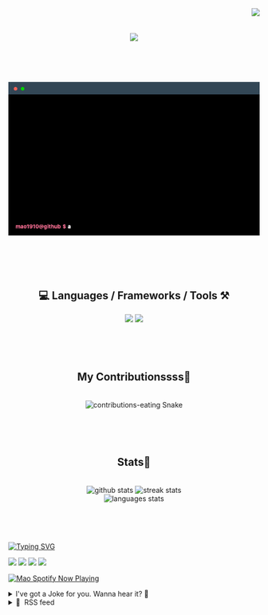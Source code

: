 <!-- VISITOR BADGE -->
<!-- https://github.com/hehuapei/visitor-badge -->

<img align="right" src="https://visitor-badge.laobi.icu/badge?page_id=mao1910.mao1910&left_color=%2379DAF9&right_color=%23FE6E96" />


<!-- TYPING SVG -->
<!-- https://github.com/DenverCoder1/readme-typing-svg -->

<h1 align="center">
    <img src="https://readme-typing-svg.herokuapp.com/?font=Righteous&size=35&center=true&vCenter=true&width=500&height=70&color=FE6E96&font=poppins&duration=5000&lines=Hi+There!+👋;+I'm+Mao!;" />
</h1>

<br/>


<!-- ABOUT ME TERMINAL -->
<h1 align="center">
<img src="./assets/terminal-5.gif" alt="Terminal" />
</h1>

<br/><br/><br/>


<!-- TECHNOLOGIES LOGOS -->
<!-- https://github.com/tandpfun/skill-icons -->

<h2 align="center">💻 Languages / Frameworks / Tools ⚒️</h2>
<div align="center">
    <img src="https://skillicons.dev/icons?i=javascript,typescript,angular,react,html,css,scss,bootstrap,cs,java,spring" />
    <img src="https://skillicons.dev/icons?i=flutter,firebase,supabase,mysql,git,github,gitlab,vscode,idea,maven,figma" />
</div>

<br/><br/><br/>


<!-- CONTRIBUTIONS SNAKE GAME -->
<!-- https://github.com/Platane/snk -->

<div align="center">
  <h2> My Contributionssss🐍 </h2>
  <br>
  <img alt="contributions-eating Snake" src="https://raw.githubusercontent.com/mao1910/mao1910/output/github-contribution-grid-snake.svg" />

  <!-- Four lines below suggested by Planate for Dark mode-->
  <picture>
  <source media="(prefers-color-scheme: dark)" srcset="github-snake-dark.svg" />
  <source media="(prefers-color-scheme: light)" srcset="github-snake.svg" />
  </picture>
  
  <br/><br/><br/>
</div>


<!-- GITHUB STATS -->
<!-- https://github.com/DenverCoder1/github-readme-streak-stats --> <!--  My own Vercel deployment -->
<!-- https://github.com/anuraghazra/github-readme-stats --> <!--  My own Vercel -->

<h2 align="center"> Stats📝 </h2>
  <br>
<div align=center>
  <img width=429 src="https://github-readme-stats-mao1910.vercel.app/api?username=mao1910&count_private=true&show_icons=true&theme=dracula&rank_icon=github&hide=contribs&border_radius=10&border_color=79DAF9" alt="github stats"/>
  <img width=396 src="https://github-readme-streak-stats-2235.vercel.app?user=mao1910&count_private=true&theme=dracula&currStreakNum=79DAF9&currStreakLabel=FE6E96&border_radius=10&border=79DAF9" alt="streak stats"/>
  <br/>
  <img src="https://github-readme-stats-mao1910.vercel.app/api/top-langs/?username=mao1910&layout=compact&theme=dracula&border_radius=10&size_weight=0.5&count_weight=0.5&border_color=79DAF9" alt="languages stats" />
</div>

<br/><br/><br/>


<!-- FOOTER -->
<!-- https://github.com/DenverCoder1/readme-typing-svg -->
<!-- https://readme-typing-svg.demolab.com/demo/ -->

<a href="https://git.io/typing-svg"><img src="https://readme-typing-svg.demolab.com?font=Poppins&pause=1000&color=FE6E96&width=535&lines=Thanks+for+dropping+by!;Feel+free+to+check+any+of+the+Socials+below+%F0%9F%91%87;Or+the+Joke+Of+The+Day+if+you're+down+for+a+giggle+%F0%9F%98%9D;Hope+to+see+you+again+%F0%9F%91%8A;Uh%3F+You're+still+here%3F;Well...+I'm+running+out+of+things+to+say...;Tell+you+what%2C+due+to+your+effort+and+perseverance%2C;I+shall+present+you+with+a+short+poem%3A;%22To+code%2C+or+not+to+code%2C+that+is+the+question%3A;Whether+'tis+nobler+in+the+IDE+to+debug;The+errors+and+issues+of+outrageous+software%2C;Or+to+take+up+the+keyboard+against+a+sea+of+bugs;And+by+coding%2C+end+them.%22;by+William+Shakespeare%2C+probably.+;Pretty+sure+that's+Hamlet's.;Alrighty%2C+this+has+been+fun.;But+I'll+restart+the+loop+now...+see+ya+soon!" alt="Typing SVG" /></a>


<!--  SOCIAL NETWORKS -->
<!-- https://github.com/alexandresanlim/Badges4-README.md-Profile -->

  <div> 
    <a href="https://www.deviantart.com/madeinkobaia/art/my-profile-is-under-construction-265626465" target="_blank"><img src="https://img.shields.io/badge/-LinkedIn-%230077B5?style=for-the-badge&logo=linkedin&logoColor=white" target="_blank"></a> <!-- ADD LINKEDIN PROFILE -->
    <a href = "https://www.nicepng.com/ourpic/u2q8o0t4t4r5o0r5_website-under-construction-png-graphic-transparent-website-under/"><img src="https://img.shields.io/badge/Portfolio-4285F4?style=for-the-badge&logo=Google-chrome&logoColor=white" target="_blank"></a> <!-- ADD PORTFOLIO WEBSITE -->
    <a href="https://discord.gg" target="_blank"><img src="https://img.shields.io/badge/Discord-7289DA?style=for-the-badge&logo=discord&logoColor=white" target="_blank"></a> <!-- ADD DISCORD --> <!-- User or Server? -->
    <a href = "mailto:mao1910dev@gmail.com"><img src="https://img.shields.io/badge/Gmail-D14836?style=for-the-badge&logo=gmail&logoColor=white" target="_blank"></a>
  </div>


<!-- SPOTIFY PLAYING-->
<!-- https://github.com/novatorem/novatorem --> <!-- My own Vercel deployment-->

[<img width=438px src="https://spotify-now-playing-git-main-mao1910.vercel.app//api/spotify/?border_color=FE6E96" alt="Mao Spotify Now Playing" />](https://open.spotify.com/user/31542et242zglhf42ydrtqgvuvde)


<!-- JOKE OF THE DAY -->
<!-- https://github.com/ABSphreak/readme-jokes --> <!-- My own Vercel deployment-->

<details>
<summary>I've got a Joke for you. Wanna hear it? 🙈</summary>

<br/>

 <tr>
 <td style="padding-top:4px"><img src = "https://readme-jokes-git-master-mao1910.vercel.app/api?&theme=dracula"></td>
 </tr>

</details>


<!-- RSS FEED -->
<!-- https://github.com/gautamkrishnar/blog-post-workflow -->

<details>
<summary>📕 &nbsp;RSS feed</summary>

<br/>


<!-- BLOG-POST-LIST:START -->
 #### - [docs(Conventional Commits): Feat, Fix, Refactor… which is which?](https://dev.to/noriller/docsconventional-commits-feat-fix-refactor-which-is-which-1n57) 
 <details><summary>Article</summary> <p>If you use or are in a team that uses Conventional Commits, maybe you’re confused about which one to use in your commit. So, let’s try to make it clear which one it is!</p>

<p>For this to work, let’s assume you write perfect code with 1000% test coverage (think unit, integration, e2e, mutation, performance…) unless stated otherwise.</p>




<h2>
  
  
  Feat
</h2>

<p>A commit of <code>feat</code> means you’ve added or removed <code>src</code> code, but since you started with 1000% coverage, something is either not covered by tests or tests broke.</p>

<h2>
  
  
  Fix
</h2>

<p>A commit of <code>fix</code> means that if you were to add a new test reproducing a bug, it would not pass. In this case, the commit will make that test pass.</p>

<h2>
  
  
  Refactor
</h2>

<p>A commit of <code>refactor</code> means that you changed <code>src</code> code but unlike <code>feat</code> no tests broke and no lines lost coverage.</p>

<h2>
  
  
  Perf
</h2>

<p>A commit of <code>perf</code>, like <code>refactor</code> means changed <code>src</code> code, but in this case performance metrics go up.</p>

<h2>
  
  
  Style
</h2>

<p>A commit of <code>style</code>, like <code>refactor</code> means changed <code>src</code> code, but instead of <em>actual</em> code changes, only formatting and whitespace are changed. In other words, anything a code formatter or linter changes.</p>

<h2>
  
  
  Docs
</h2>

<p>A commit of <code>docs</code> usually means a change in <code>markdown</code> files.<br>
I also add as <code>docs</code> changes, comments in <code>src</code> code when only comments are changed.</p>

<h2>
  
  
  Test
</h2>

<p>A commit of <code>test</code> means changes in <code>test</code> files. If you weren’t at 100% code coverage, now you would be. If you had failing tests, they would be passing.</p>

<h2>
  
  
  CI
</h2>

<p>A commit of <code>ci</code> means changes related to Continuous Integration (usually <code>yml</code> and other configuration files).</p>

<h2>
  
  
  Build
</h2>

<p>A commit of <code>build</code> means changes related to the build of the project and dependencies. (Basically, anything that can change the build step of the application.)</p>

<h2>
  
  
  Chore
</h2>

<p>A commit of <code>chore</code> is most likely something that doesn’t fit the other possible types. It shouldn’t change any <code>src</code>, <code>test</code>, <code>build</code>, or <code>docs</code> related files.</p>

<h2>
  
  
  Revert
</h2>

<p>A commit of <code>revert</code> simply reverts changes made in another commit.<br>
(Personally, I think it’s better to revert a commit using <code>git</code>, which is also why atomics commits make this easier since other unrelated files aren’t changed.) </p>




<h2>
  
  
  Remarks
</h2>

<p>There are a lot of types and a lot of shadowing between some.</p>

<p>Both <code>perf</code> and <code>style</code> are (or can be) just refactors, so you can use those if possible and <code>refactor</code> for other cases. But, <code>perf</code> can also be a <code>feat</code> depending on the changes. <code>perf</code> in this case is better, but as you go you’ll find others.</p>

<p><code>build</code> and <code>ci</code> might overlap, so you have to choose one (usually pick the one you’re solving), but if all fails, sometimes a <code>chore</code> is a “catch-all” for when you don’t know what to use.</p>

<p>Not only that, do you commit changes for tests when adding new <code>feat</code> or <code>fix</code>? What about <code>refactor</code> of <code>test</code> files?</p>

<p>This is to say there is some flexibility, but as with everything else… it ****<strong><em>depends</em></strong>****. </p>

<p>While I usually try to go as atomic as possible (to the point of splitting commits of lines in the same file when it makes sense to) I will still commit changes in tests (or new ones) together with adding some new functionality or when fixing something (in those cases as a <code>feat</code> or <code>fix</code>).</p>

 </details> 
 <hr /> 

 #### - [How has the COVID-19 Pandemic Effected Leadership?: CodeNewbie Podcast](https://dev.to/codenewbieteam/how-has-the-covid-19-pandemic-effected-leadership-in-the-developer-community-codenewbie-podcast-13p2) 
 <details><summary>Article</summary> <p>Yesterday on our podcast, <a href="https://twitter.com/rachelnabors">Rachel Nabors</a>, a developer education leader on sabbatical from Big Tech met with <a class="mentioned-user" href="https://dev.to/saronyitbarek">@saronyitbarek</a> talk about what they have been up to since they were last on the show in 2017. We discussed the inside scoop on Big Tech, all informed by Rachel’s experience working for companies such as Meta, Amazon, and Microsoft.</p>

<p>Rachel shared with us their experience navigating a changing, and arguably regressing, world in leadership during the COVID-19 pandemic.</p>

<p>They shared:</p>

<blockquote>
<h4>
  
  
  I think that happened over the pandemic we don’t talk about is that women’s leadership just disappeared off the board.
</h4>
<h4>
  
  
  I feel like there are even fewer women in React now than at the start of the pandemic that I can point to and say, “This is a thought leader.”
</h4>
<h4>
  
  
  And maybe that’s because the social networks might’ve changed.
</h4>
<h4>
  
  
  Maybe they’re all on YouTube or Twitch right now.
</h4>
<h4>
  
  
  But I do think that we saw a pattern during the pandemic of, at least when I was organizing that conference, I noticed originally the set of people who’d confirmed they would speak.
</h4>
<h4>
  
  
  Half of them bowed out because they had to pick up the slack at home and it was too much.
</h4>
</blockquote>




<p>The effects of the COVID-19 pandemic are still being felt deeply in many job fields. As we continue to process the ramifications of the pandemic, what have you gleaned from your time in the pandemic alongside your interest in tech? </p>

<p>Or, more specifically:</p>

<h3>
  
  
  How do you think the COVID-19 pandemic has effected leadership in the developer community?
</h3>




<p>Also, if you didn't get a chance to listen already, find that episode below or wherever you get your podcasts:</p>


<div class="ltag__link">
  <a href="/codenewbieteam" class="ltag__link__link">
    <div class="ltag__link__org__pic">
      <img src="https://res.cloudinary.com/practicaldev/image/fetch/s--DL6l24W8--/c_limit%2Cf_auto%2Cfl_progressive%2Cq_auto%2Cw_800/https://res.cloudinary.com/practicaldev/image/fetch/s--gvVCmWqP--/c_fill%2Cf_auto%2Cfl_progressive%2Ch_150%2Cq_auto%2Cw_150/https://dev-to-uploads.s3.amazonaws.com/uploads/organization/profile_image/2167/a575e4d1-42a8-471a-ab8a-a9240b002aa8.png" alt="CodeNewbie" width="150" height="150">
      <div class="ltag__link__user__pic">
        <img src="https://res.cloudinary.com/practicaldev/image/fetch/s--GEMeozcA--/c_limit%2Cf_auto%2Cfl_progressive%2Cq_auto%2Cw_800/https://res.cloudinary.com/practicaldev/image/fetch/s---vu5qviy--/c_fill%2Cf_auto%2Cfl_progressive%2Ch_150%2Cq_auto%2Cw_150/https://dev-to-uploads.s3.amazonaws.com/uploads/user/profile_image/31047/af153cd6-9994-4a68-83f4-8ddf3e13f0bf.jpg" alt="" width="150" height="150">
      </div>
    </div>
  </a>
  <a href="/codenewbieteam/big-tech-what-they-say-vs-what-they-mean-codenewbie-podcast-s25e6-37n7" class="ltag__link__link">
    <div class="ltag__link__content">
      <h2>"Big Tech: What They Say vs. What They Mean": CodeNewbie Podcast S25E6</h2>
      <h3>Sloan the DEV Moderator for CodeNewbie ・ Sep 20</h3>
      <div class="ltag__link__taglist">
        <span class="ltag__link__tag">#podcast</span>
        <span class="ltag__link__tag">#career</span>
      </div>
    </div>
  </a>
</div>


<p><em>Send us your thoughts below and don't forget to give it a listen here or wherever you listen to your podcasts. Be well y'all.</em> 💜</p>

 </details> 
 <hr /> 

 #### - [Very Simple way to handle requests](https://dev.to/mmvergara/supabase-way-of-handling-request-18mn) 
 <details><summary>Article</summary> <h3>
  
  
  How do you handle fetching in frontend?.... it's a pain right?
</h3>

<p>When i tried supabase i liked how they handle their request<br>
</p>

<div class="highlight js-code-highlight">
<pre class="highlight javascript"><code><span class="kd">const</span> <span class="p">{</span> <span class="nx">data</span><span class="p">,</span> <span class="nx">error</span> <span class="p">}</span> <span class="o">=</span> <span class="k">await</span> <span class="nx">supabaseRequest</span><span class="p">()</span>

<span class="k">if</span> <span class="p">(</span><span class="nx">error</span><span class="p">)</span> <span class="p">{</span>
<span class="c1">// handle error</span>
 <span class="k">return</span>
<span class="p">}</span>
<span class="c1">// since there is not an error</span>
<span class="c1">// intellisense will show that data cannot be null </span>
<span class="nx">console</span><span class="p">.</span><span class="nx">log</span><span class="p">(</span><span class="nx">data</span><span class="p">)</span>
</code></pre>

</div>



<p><strong>IT'S SO SIMPLE!!!</strong><br>
<strong>IT'S SO SIMPLE!!!</strong></p>

<p>So I tried replicating the structure but with my own backend and using axios in the frontend</p>


<h3>
  
  
  1st Step
</h3>

<p>Make sure you are returning <code>{ data, error}</code> in the backend<br>
</p>

<div class="highlight js-code-highlight">
<pre class="highlight javascript"><code><span class="k">export</span> <span class="kd">const</span> <span class="nx">createProduct</span> <span class="o">=</span> <span class="k">async</span> <span class="p">(</span><span class="nx">req</span><span class="p">:</span> <span class="nx">Req</span><span class="p">,</span> <span class="nx">res</span><span class="p">:</span> <span class="nx">Res</span><span class="p">)</span> <span class="o">=&gt;</span> <span class="p">{</span>
  <span class="k">try</span> <span class="p">{</span>
    <span class="kd">const</span> <span class="nx">newProd</span> <span class="o">=</span> <span class="k">await</span> <span class="nx">saveProductDb</span><span class="p">(</span><span class="nx">req</span><span class="p">.</span><span class="nx">body</span><span class="p">);</span>

    <span class="k">return</span> <span class="nx">res</span><span class="p">.</span><span class="nx">status</span><span class="p">(</span><span class="mi">201</span><span class="p">).</span><span class="nx">json</span><span class="p">({</span> <span class="na">data</span><span class="p">:</span> <span class="nx">newProd</span><span class="p">,</span> <span class="na">error</span><span class="p">:</span> <span class="kc">null</span> <span class="p">});</span>
  <span class="p">}</span> <span class="k">catch</span> <span class="p">(</span><span class="nx">error</span><span class="p">)</span> <span class="p">{</span>
    <span class="k">return</span> <span class="nx">res</span><span class="p">.</span><span class="nx">status</span><span class="p">(</span><span class="mi">400</span><span class="p">).</span><span class="nx">json</span><span class="p">({</span> <span class="na">data</span><span class="p">:</span> <span class="kc">null</span><span class="p">,</span> <span class="na">error</span><span class="p">:</span> <span class="nx">error</span><span class="p">.</span><span class="nx">message</span> <span class="p">});</span>
  <span class="p">}</span>
<span class="p">};</span>

</code></pre>

</div>



<h3>
  
  
  2nd step ( optional, probably )
</h3>

<p>Initialize Axios Instance / Interceptors<br>
</p>

<div class="highlight js-code-highlight">
<pre class="highlight typescript"><code><span class="c1">// Initialize Axios Instance</span>
<span class="nx">axios</span><span class="p">.</span><span class="nx">defaults</span><span class="p">.</span><span class="nx">withCredentials</span> <span class="o">=</span> <span class="kc">true</span><span class="p">;</span>
<span class="kd">const</span> <span class="nx">AxiosInstance</span> <span class="o">=</span> <span class="nx">axios</span><span class="p">.</span><span class="nx">create</span><span class="p">({</span>
  <span class="na">baseURL</span><span class="p">:</span> <span class="nx">BASE_URL</span><span class="p">,</span>
  <span class="na">withCredentials</span><span class="p">:</span> <span class="kc">true</span><span class="p">,</span>
<span class="p">});</span>

<span class="nx">AxiosInstance</span><span class="p">.</span><span class="nx">interceptors</span><span class="p">.</span><span class="nx">response</span><span class="p">.</span><span class="nx">use</span><span class="p">(</span>
  <span class="p">(</span><span class="nx">response</span><span class="p">)</span> <span class="o">=&gt;</span> <span class="nx">response</span><span class="p">,</span>
  <span class="p">(</span><span class="nx">error</span><span class="p">)</span> <span class="o">=&gt;</span> <span class="p">{</span>
    <span class="c1">// You can handle errors here</span>
    <span class="nx">toast</span><span class="p">({</span>
      <span class="na">title</span><span class="p">:</span> <span class="nx">error</span><span class="p">.</span><span class="nx">response</span><span class="p">.</span><span class="nx">data</span><span class="p">.</span><span class="nx">error</span><span class="p">,</span>
      <span class="na">status</span><span class="p">:</span> <span class="dl">"</span><span class="s2">error</span><span class="dl">"</span><span class="p">,</span>
      <span class="na">position</span><span class="p">:</span> <span class="dl">"</span><span class="s2">top-right</span><span class="dl">"</span><span class="p">,</span>
    <span class="p">});</span>
    <span class="nx">console</span><span class="p">.</span><span class="nx">log</span><span class="p">(</span><span class="nx">error</span><span class="p">);</span>
    <span class="k">return</span> <span class="nb">Promise</span><span class="p">.</span><span class="nx">reject</span><span class="p">(</span><span class="nx">error</span><span class="p">);</span>
  <span class="p">}</span>
<span class="p">);</span>
</code></pre>

</div>



<h3>
  
  
  3rd step
</h3>

<p>Initiliaze Types, this is for the intellisense in the responses<br>
</p>

<div class="highlight js-code-highlight">
<pre class="highlight typescript"><code><span class="c1">// Initialize Types</span>
<span class="kd">type</span> <span class="nx">ApiRes</span><span class="o">&lt;</span><span class="nx">T</span><span class="o">&gt;</span> <span class="o">=</span> <span class="p">{</span>
  <span class="na">data</span><span class="p">:</span> <span class="nx">T</span> <span class="o">|</span> <span class="kc">null</span><span class="p">;</span>
  <span class="nl">error</span><span class="p">:</span> <span class="kr">string</span> <span class="o">|</span> <span class="kc">null</span><span class="p">;</span>
<span class="p">};</span>

<span class="kd">type</span> <span class="nx">AxiosParsedResponse</span><span class="o">&lt;</span><span class="nx">T</span><span class="o">&gt;</span> <span class="o">=</span>
  <span class="o">|</span> <span class="p">{</span> <span class="na">data</span><span class="p">:</span> <span class="kc">null</span><span class="p">;</span> <span class="nl">error</span><span class="p">:</span> <span class="nx">AxiosError</span><span class="o">&lt;</span><span class="nx">ApiRes</span><span class="o">&lt;</span><span class="nx">T</span><span class="o">&gt;&gt;</span> <span class="p">}</span>
  <span class="o">|</span> <span class="p">{</span>
      <span class="na">data</span><span class="p">:</span> <span class="nx">T</span><span class="p">;</span>
      <span class="nl">error</span><span class="p">:</span> <span class="kc">null</span><span class="p">;</span>
    <span class="p">};</span>
</code></pre>

</div>



<h3>
  
  
  4th step
</h3>

<p>Create your Get,Post,Etc axios instances<br>
</p>

<div class="highlight js-code-highlight">
<pre class="highlight typescript"><code><span class="k">export</span> <span class="kd">const</span> <span class="nx">AxiosGet</span> <span class="o">=</span> <span class="k">async</span> <span class="o">&lt;</span><span class="nx">T</span><span class="o">&gt;</span><span class="p">(</span>
  <span class="nx">url</span><span class="p">:</span> <span class="kr">string</span>
<span class="p">):</span> <span class="nb">Promise</span><span class="o">&lt;</span><span class="nx">AxiosParsedResponse</span><span class="o">&lt;</span><span class="nx">T</span><span class="o">&gt;&gt;</span> <span class="o">=&gt;</span> <span class="p">{</span>
  <span class="k">try</span> <span class="p">{</span>
    <span class="kd">const</span> <span class="nx">res</span> <span class="o">=</span> <span class="k">await</span> <span class="nx">AxiosInstance</span><span class="p">.</span><span class="kd">get</span><span class="o">&lt;</span><span class="nx">ApiRes</span><span class="o">&lt;</span><span class="nx">T</span><span class="o">&gt;&gt;</span><span class="p">(</span><span class="nx">url</span><span class="p">);</span>
    <span class="k">return</span> <span class="p">{</span> <span class="na">data</span><span class="p">:</span> <span class="nx">res</span><span class="p">.</span><span class="nx">data</span><span class="p">.</span><span class="nx">data</span><span class="o">!</span><span class="p">,</span> <span class="na">error</span><span class="p">:</span> <span class="kc">null</span> <span class="p">};</span>
  <span class="p">}</span> <span class="k">catch</span> <span class="p">(</span><span class="nx">err</span><span class="p">)</span> <span class="p">{</span>
    <span class="kd">const</span> <span class="nx">error</span> <span class="o">=</span> <span class="nx">err</span> <span class="k">as</span> <span class="nx">AxiosError</span><span class="o">&lt;</span><span class="nx">ApiRes</span><span class="o">&lt;</span><span class="nx">T</span><span class="o">&gt;&gt;</span><span class="p">;</span>
    <span class="k">return</span> <span class="p">{</span> <span class="na">data</span><span class="p">:</span> <span class="kc">null</span><span class="p">,</span> <span class="na">error</span><span class="p">:</span> <span class="nx">error</span> <span class="p">};</span>
  <span class="p">}</span>
<span class="p">};</span>
</code></pre>

</div>



<p>in this example we're using get.</p>

<h3>
  
  
  DONE!
</h3>



<div class="highlight js-code-highlight">
<pre class="highlight typescript"><code><span class="k">export</span> <span class="kd">const</span> <span class="nx">Register</span> <span class="o">=</span> <span class="k">async</span> <span class="p">(</span><span class="nx">userData</span><span class="p">:</span> <span class="nx">RegisterFields</span><span class="p">)</span> <span class="o">=&gt;</span> <span class="p">{</span>
  <span class="kd">const</span> <span class="p">{</span> <span class="nx">data</span><span class="p">,</span> <span class="nx">error</span> <span class="p">}</span> <span class="o">=</span> <span class="k">await</span> <span class="nx">AxiosPost</span><span class="o">&lt;</span><span class="nx">UserData</span><span class="o">&gt;</span><span class="p">(</span><span class="dl">"</span><span class="s2">/auth/register</span><span class="dl">"</span><span class="p">,</span> <span class="nx">userData</span><span class="p">);</span>
  <span class="c1">// data can be null</span>
  <span class="k">if</span> <span class="p">(</span><span class="nx">error</span><span class="p">)</span> <span class="k">return</span><span class="p">;</span>

  <span class="c1">// intellisense shows data is not null</span>
  <span class="nx">console</span><span class="p">.</span><span class="nx">log</span><span class="p">(</span><span class="nx">data</span><span class="p">);</span>
<span class="p">};</span>
</code></pre>

</div>



<p>There is probably a better way out there to do this please do comment, i want to learn and there are probably more ways to handle request better than this, but i just want to share this because it works for me.</p>

<p>Thanks for reading!</p>

<p><a href="https://github.com/mmvergara/agri-connect/blob/master/Frontend/services/AxiosInstance.ts"><strong>SAMPLE IMPLEMENTATION</strong></a> </p>

 </details> 
 <hr /> 

 #### - [Difference between microtask and macrotask queue in the event loop](https://dev.to/jeetvora331/difference-between-microtask-and-macrotask-queue-in-the-event-loop-4i4i) 
 <details><summary>Article</summary> <h2>
  
  
  What is the event loop?
</h2>

<p>The event loop is a mechanism that allows JavaScript to execute asynchronous code in a single-threaded environment. It works by constantly checking two queues: the microtask queue and the macrotask queue. These queues store the callbacks of the asynchronous operations that are waiting to be executed.<br>
</p>

<div class="highlight js-code-highlight">
<pre class="highlight jsx"><code><span class="nx">setTimeout</span><span class="p">(</span><span class="kd">function</span><span class="p">()</span> <span class="p">{</span>
  <span class="nx">console</span><span class="p">.</span><span class="nx">log</span><span class="p">(</span><span class="dl">"</span><span class="s2">Hello after 3 seconds</span><span class="dl">"</span><span class="p">);</span>
<span class="p">},</span> <span class="mi">3000</span><span class="p">);</span>

</code></pre>

</div>



<p>The callback function in this example will be executed after 3 seconds, but not immediately. It will be placed in the <strong>macrotask</strong> queue, and will wait for its turn to run.</p>

<h2>
  
  
  What is the difference between microtask and macrotask queue?
</h2>

<p>The main difference between microtask and macrotask queue is their priority. The event loop always gives <strong>higher priority to the microtask queue</strong>, and will process all the callbacks in the microtask queue before moving on to the macrotask queue.</p>

<p>The microtask queue contains the callbacks of operations that are considered more urgent or important, such as promises and mutation observers APIs. </p>

<p>The macrotask queue contains the callbacks of operations that are <strong>less urgent</strong> such as timers, I/O events, and user interface events.<br>
</p>

<div class="highlight js-code-highlight">
<pre class="highlight javascript"><code><span class="nx">console</span><span class="p">.</span><span class="nx">log</span><span class="p">(</span><span class="dl">"</span><span class="s2">Start</span><span class="dl">"</span><span class="p">);</span>

<span class="nx">setTimeout</span><span class="p">(</span><span class="kd">function</span><span class="p">()</span> <span class="p">{</span>
  <span class="nx">console</span><span class="p">.</span><span class="nx">log</span><span class="p">(</span><span class="dl">"</span><span class="s2">Timeout</span><span class="dl">"</span><span class="p">);</span>
<span class="p">},</span> <span class="mi">0</span><span class="p">);</span>

<span class="nb">Promise</span><span class="p">.</span><span class="nx">resolve</span><span class="p">().</span><span class="nx">then</span><span class="p">(</span><span class="kd">function</span><span class="p">()</span> <span class="p">{</span>
  <span class="nx">console</span><span class="p">.</span><span class="nx">log</span><span class="p">(</span><span class="dl">"</span><span class="s2">Promise</span><span class="dl">"</span><span class="p">);</span> <span class="c1">// microTask!</span>
<span class="p">});</span>

<span class="nx">console</span><span class="p">.</span><span class="nx">log</span><span class="p">(</span><span class="dl">"</span><span class="s2">End</span><span class="dl">"</span><span class="p">);</span>

</code></pre>

</div>



<p>What do you think will be the output of this code? You might expect it to be:</p>

<p><code>Start -&gt; Timeout -&gt; Promise -&gt; End</code></p>

<p>But actually, it will be:</p>

<p><code>Start -&gt; End -&gt; Promise -&gt; Timeout</code></p>

<p><strong>Let's decode step by step:</strong></p>

<p>Because the callback of <code>setTimeout</code> is placed in the macrotask queue, while the callback of <code>Promise.resolve</code> is placed in the microtask queue.</p>

<ul>
<li>The event loop will first execute the synchronous code (console.log("Start") and console.log("End"))</li>
<li>Then it will check the microtask queue and execute all the callbacks there (console.log("Promise"))</li>
<li>Then it will check the macrotask queue and execute one callback there (console.log("Timeout")). </li>
</ul>

<h2>
  
  
  Why to know the difference is important?
</h2>

<p>Understanding the difference between microtask and macrotask queue can help you write better asynchronous code in JavaScript. It can help you avoid some common mistakes such as:</p>

<ul>
<li>Blocking the event loop by creating too many microtasks or long-running microtasks. This can cause performance issues and delay other important tasks.</li>
<li>Creating race conditions or unexpected results by relying on the order of execution of different types of tasks. For example, if you use setTimeout to schedule some code after a promise, you cannot guarantee that the promise will resolve before the timeout.</li>
<li>For example, if you use setTimeout with a delay of 0 milliseconds to defer some code execution, you might miss some events that happen in between.</li>
</ul>

<p><strong>To avoid these mistakes follow some best practices, such as:</strong></p>

<ul>
<li>Use promises or async/await instead of callbacks whenever possible. Promises are easier to read, write, and debug than nested callbacks. They also allow you to handle errors more easily.</li>
<li>Use <a href="https://developer.mozilla.org/en-US/docs/Web/API/queueMicrotask">queueMicrotask</a> instead of setTimeout with a very small delay. These methods are more reliable and efficient than setTimeout, as they schedule a <strong>microtask</strong> without any delay.</li>
</ul>

<h2>
  
  
  Conclusion
</h2>

<p><a href="https://res.cloudinary.com/practicaldev/image/fetch/s--W00Fex7D--/c_limit%2Cf_auto%2Cfl_progressive%2Cq_auto%2Cw_800/https://dev-to-uploads.s3.amazonaws.com/uploads/articles/spkr1vcojuaf9ho0yy06.png" class="article-body-image-wrapper"><img src="https://res.cloudinary.com/practicaldev/image/fetch/s--W00Fex7D--/c_limit%2Cf_auto%2Cfl_progressive%2Cq_auto%2Cw_800/https://dev-to-uploads.s3.amazonaws.com/uploads/articles/spkr1vcojuaf9ho0yy06.png" alt="Image description" width="541" height="641"></a></p>

<p>I hope this article helped you understand the difference between microtask and macrotask queue in the event loop. Checkout my easy to understand article on <a href="https://dev.to/jeetvora331/javascript-debounce-easiest-explanation--29hc">Debounce</a> and <a href="https://dev.to/jeetvora331/throttling-in-javascript-easiest-explanation-1081">Throttling</a> in JS 🚀</p>

 </details> 
 <hr /> 

 #### - [Elevate Your Typography: Adding Custom Fonts in Next.js 13 with Tailwind CSS](https://dev.to/mnamesujit/elevate-your-typography-adding-custom-fonts-in-nextjs-13-with-tailwind-css-4nj4) 
 <details><summary>Article</summary> <p><a href="https://res.cloudinary.com/practicaldev/image/fetch/s--bW5md32_--/c_limit%2Cf_auto%2Cfl_progressive%2Cq_auto%2Cw_800/https://dev-to-uploads.s3.amazonaws.com/uploads/articles/nmrjomblzywb5ymxx0x1.png" class="article-body-image-wrapper"><img src="https://res.cloudinary.com/practicaldev/image/fetch/s--bW5md32_--/c_limit%2Cf_auto%2Cfl_progressive%2Cq_auto%2Cw_800/https://dev-to-uploads.s3.amazonaws.com/uploads/articles/nmrjomblzywb5ymxx0x1.png" alt="Nextjs" width="800" height="425"></a></p>

<h3>
  
  
  Adding Custom Fonts in Next.js 13 with Tailwind CSS
</h3>

<p>Before we dive into the process of adding custom fonts, make sure you have the following prerequisites in place:</p>

<ul>
<li><p>Next.js 13 Project: Ensure you have a Next.js 13 project set up and ready for customization.</p></li>
<li><p>Custom Font Files: Obtain the .woff, .woff2, or .ttf font files that you want to use. Make sure you have the appropriate licensing for the fonts.<br>
Okk so let's go!!</p></li>
<li><p>Step 1: Organize Your Fonts<br>
Create a folder within your <code>public</code> directory. Naming it 'fonts' is a common convention<br>
</p></li>
</ul>

<div class="highlight js-code-highlight">
<pre class="highlight shell"><code>|-- app/
|-- styles/
|-- public/fonts/  &lt;<span class="nt">--</span> Place your custom font files here
|-- ...
</code></pre>

</div>



<ul>
<li>Step 2: Import Fonts in your CSS file (Note: we will setup in our global.css file but you can setup with other css file with same process)
In your project's 'app' directory, open <code>global.css</code> file and define the @font-face rule to import your custom fonts:
</li>
</ul>

<div class="highlight js-code-highlight">
<pre class="highlight css"><code><span class="o">//</span><span class="nt">app</span><span class="o">/</span><span class="nt">globals</span><span class="nc">.css</span>

<span class="k">@font-face</span> <span class="p">{</span>
  <span class="nl">font-family</span><span class="p">:</span> <span class="s2">'limelight'</span><span class="p">;</span>
  <span class="nl">font-style</span><span class="p">:</span> <span class="n">regular</span><span class="p">;</span>
  <span class="nl">font-weight</span><span class="p">:</span> <span class="m">400</span><span class="p">;</span>
  <span class="nl">src</span><span class="p">:</span> <span class="sx">url('/fonts/Limelight-Regular.ttf')</span> <span class="n">format</span><span class="p">(</span><span class="s2">'truetype'</span><span class="p">);</span> <span class="err">//</span> <span class="err">mention</span> <span class="err">format</span> <span class="err">of</span> <span class="err">your</span> <span class="err">font</span>
<span class="p">}</span>
</code></pre>

</div>



<ul>
<li>Step 3: Open <code>tailwind.config.ts/js</code> file and configure you custom font-family.
</li>
</ul>

<div class="highlight js-code-highlight">
<pre class="highlight javascript"><code><span class="c1">// tailwind.config.ts</span>
<span class="nx">module</span><span class="p">.</span><span class="nx">exports</span> <span class="o">=</span> <span class="p">{</span>
  <span class="c1">// ...other configuration...</span>

  <span class="na">extend</span><span class="p">:</span> <span class="p">{</span>
    <span class="na">fontFamily</span><span class="p">:</span> <span class="p">{</span>
     <span class="na">limelight</span><span class="p">:</span> <span class="p">[</span><span class="dl">'</span><span class="s1">limelight</span><span class="dl">'</span><span class="p">,</span> <span class="dl">'</span><span class="s1">sans-serif</span><span class="dl">'</span><span class="p">],</span>
    <span class="p">},</span>
  <span class="p">},</span>
<span class="p">}</span>

</code></pre>

</div>



<p>And that's it can you your <code>limelight</code> font-family in anywhere in your project.<br>
i.e<br>
</p>

<div class="highlight js-code-highlight">
<pre class="highlight javascript"><code><span class="k">import</span> <span class="nx">React</span> <span class="k">from</span> <span class="dl">'</span><span class="s1">react</span><span class="dl">'</span><span class="p">;</span>

<span class="kd">const</span> <span class="nx">index</span><span class="p">:</span> <span class="nx">React</span><span class="p">.</span><span class="nx">FC</span> <span class="o">=</span> <span class="p">()</span> <span class="o">=&gt;</span> <span class="p">{</span>
  <span class="k">return</span> <span class="p">(</span>
    <span class="o">&lt;</span><span class="nx">p</span> <span class="nx">className</span><span class="o">=</span><span class="dl">"</span><span class="s2">font-limelight text-2xl</span><span class="dl">"</span><span class="o">&gt;</span><span class="nx">Thanks</span> <span class="k">for</span> <span class="nx">Reading</span><span class="o">&lt;</span><span class="sr">/p</span><span class="err">&gt;
</span>  <span class="p">);</span>
<span class="p">};</span>

<span class="k">export</span> <span class="k">default</span> <span class="nx">index</span><span class="p">;</span>
</code></pre>

</div>



<p>That's it all configurations are done for setting up the custom fonts in Next.js projects in optimize way.<br>
Thanks for reading buddy see you soon!!<br>
Happy coding! 🚀✨</p>

 </details> 
 <hr /> 
<!-- BLOG-POST-LIST:END -->
</table>
</details>


<!-- TODO
Change the 3stats boxes around, possibly two on top and one on bottom
Fix RSSfeed
Fix Spotify Playlists
Fix Socials [Portfolio, Discord, Linkedin]
In the future, add Public Repositories of Selected Projects
-->
